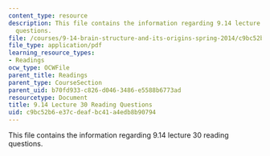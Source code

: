 ```yaml
---
content_type: resource
description: This file contains the information regarding 9.14 lecture 30 reading
  questions.
file: /courses/9-14-brain-structure-and-its-origins-spring-2014/c9bc52b6e37cdeafbc41a4edb8b90794_MIT9_14S14_Lec30ReadQue.pdf
file_type: application/pdf
learning_resource_types:
- Readings
ocw_type: OCWFile
parent_title: Readings
parent_type: CourseSection
parent_uid: b70fd933-c826-d046-3486-e5588b6773ad
resourcetype: Document
title: 9.14 Lecture 30 Reading Questions
uid: c9bc52b6-e37c-deaf-bc41-a4edb8b90794
---
```

This file contains the information regarding 9.14 lecture 30 reading questions.

